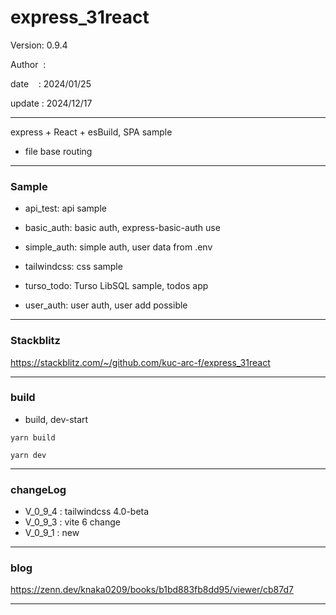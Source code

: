 ﻿# express_31react

 Version: 0.9.4

 Author  :

 date    : 2024/01/25

 update : 2024/12/17

***

express + React + esBuild, SPA sample

* file base routing

***
### Sample

* api_test: api sample

* basic_auth: basic auth,  express-basic-auth use

* simple_auth: simple auth, user data from .env 

* tailwindcss: css sample

* turso_todo: Turso LibSQL sample, todos app

* user_auth: user auth, user add possible

***
### Stackblitz

https://stackblitz.com/~/github.com/kuc-arc-f/express_31react


***
### build

* build, dev-start

```
yarn build

yarn dev
```

***
### changeLog

* V_0_9_4 : tailwindcss 4.0-beta
* V_0_9_3 : vite 6 change
* V_0_9_1 : new

***
### blog

https://zenn.dev/knaka0209/books/b1bd883fb8dd95/viewer/cb87d7

***

